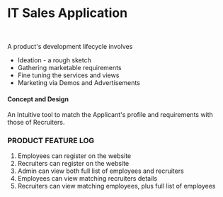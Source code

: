 <html>
  <head>
    <h1>
      IT Sales Application
    </h1>
    <br/>
  </head>
  <body>
    
  <div align=left>
     <p>
    A product's development lifecycle involves <br/>
       <ul>
         <li>
           Ideation - a rough sketch
         </li>
         <li>
           Gathering marketable requirements
         </li>
         <li>
           Fine tuning the services and views
         </li>
         <li>
           Marketing via Demos and Advertisements
         </li>
       </ul> 
  </p>
    <p>
       <h4>Concept and Design</h4>
          An Intuitive tool to match the Applicant's profile and requirements with those of Recruiters.
  </p>
    
  <span>
    <h3> PRODUCT FEATURE LOG </h3>
    <ol>
      <li>
        Employees can register on the website
      </li>
      <li>
        Recruiters can register on the website
      </li>
      <li>
        Admin can view both full list of employees and recruiters
      </li>
      <li>
        Employees can view matching recruiters details
      </li>
      <li>
        Recruiters can view matching employees, plus full list of employees
      </li>
    </ol>
  </span>
  </div>
  </body>
</html>
